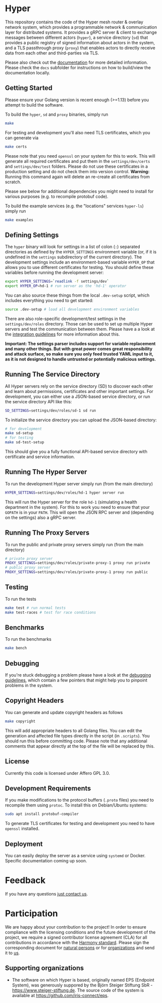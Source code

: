 # Hyper

This repository contains the code of the Hyper mesh router & overlay network system, which provides a programmable network & communication layer for distributed systems. It provides a gRPC server & client to exchange messages between different actors (`hyper`), a service directory (`sd`) that provides a public registry of signed information about actors in the system, and a TLS passthrough proxy (`proxy`) that enables actors to directly receive data from each other and third-parties via TLS.

Please also check out the [documentation](https://kiprotect.github.io/hyper/docs/) for more detailed information. Please check the `docs` subfolder for instructions on how to build/view the documentation locally.

## Getting Started

Please ensure your Golang version is recent enough (>=1.13) before you attempt to build the software. 

To build the `hyper`, `sd` and `proxy` binaries, simply run

```bash
make
```

For testing and development you'll also need TLS certificates, which you can generate via

```bash
make certs
```

Please note that you need `openssl` on your system for this to work. This will generate all required certificates and put them in the `settings/dev/certs` and `settings/dev/test` folders. Please do not use these certificates in a production setting and do not check them into version control. **Warning:** Running  this command again will delete an re-create all certificates from scratch.

Please see below for additional dependencies you might need to install for various purposes (e.g. to recompile protobuf code).

To build the example services (e.g. the "locations" services `hyper-ls`) simply run

```bash
make examples
```

## Defining Settings

The `hyper` binary will look for settings in a list of colon (`:`) separated directories as defined by the `HYPER_SETTINGS` environment variable (or, if it is undefined in the `settings` subdirectory of the current directory). The development settings include an environment-based variable `HYPER_OP` that allows you to use different certificates for testing. You should define these variables before running the development server:

```bash
export HYPER_SETTINGS=`readlink -f settings/dev`
export HYPER_OP=hd-1 # run server as the 'hd-1' operator
```

You can also source these things from the local `.dev-setup` script, which includes everything you need to get started:

```bash
source .dev-setup # load all development environment variables
```

There are also role-specific development/test settings in the `settings/dev/roles` directory. Those can be used to set up multiple Hyper servers and test the communication between them. Please have a a look at the [integration guidelines](docs/integration.md) for more information about this.

**Important: The settings parser includes support for variable replacement and many other things. But with great power comes great responsibility and attack surface, so make sure you only feed trusted YAML input to it, as it is not designed to handle untrusted or potentially malicious settings.**

## Running The Service Directory

All Hyper servers rely on the service directory (SD) to discover each other and learn about permissions, certificates and other important settings. For development, you can either use a JSON-based service directory, or run the service directory API like this:

```bash
SD_SETTINGS=settings/dev/roles/sd-1 sd run
```

To initialize the service directory you can upload the JSON-based directory:

```bash
# for development
make sd-setup
# for testing
make sd-test-setup
```

This should give you a fully functional API-based service directory with certificate and service information.

## Running The Hyper Server

To run the development Hyper server simply run (from the main directory)

```bash
HYPER_SETTINGS=settings/dev/roles/hd-1 hyper server run
```

This will run the Hyper server for the role `hd-1` (simulating a health department in the system). For this to work you need to ensure that your `GOPATH` is in your `PATH`. This will open the JSON RPC server and (depending on the settings) also a gRPC server.

## Running The Proxy Servers

To run the public and private proxy servers simply run (from the main directory)

```bash
# private proxy server
PROXY_SETTINGS=settings/dev/roles/private-proxy-1 proxy run private
# public proxy server
PROXY_SETTINGS=settings/dev/roles/private-proxy-1 proxy run public
```

## Testing

To run the tests

```bash
make test # run normal tests
make test-races # test for race conditions
```

## Benchmarks

To run the benchmarks

```bash
make bench
```

## Debugging

If you're stuck debugging a problem please have a look at the [debugging guidelines](docs/debugging.md), which contain a few pointers that might help you to pinpoint problems in the system.

## Copyright Headers

You can generate and update copyright headers as follows

```bash
make copyright
```

This will add appropriate headers to all Golang files. You can edit the generation and affected file types directly in the script (in `.scripts`). You should run this before committing code. Please note that any additional comments that appear directly at the top of the file will be replaced by this.

## License

Currently this code is licensed under Affero GPL 3.0.

## Development Requirements

If you make modifications to the protocol buffers (`.proto` files) you need to recompile them using `protoc`. To install this on Debian/Ubuntu systems:

```bash
sudo apt install protobuf-compiler
```

To generate TLS certificates for testing and development you need to have `openssl` installed.

## Deployment

You can easily deploy the server as a service using `systemd` or Docker. Specific documentation coming up soon.

# Feedback

If you have any questions [just contact us](mailto:hyper@kiprotect.com).

# Participation

We are happy about your contribution to the project! In order to ensure compliance with the licensing conditions and the future development of the project, we require a signed contributor license agreement (CLA) for all contributions in accordance with the [Harmony standard](http://selector.harmonyagreements.org). Please sign the corresponding document for [natural persons](.clas/hyper-individual.pdf) or for [organizations](.clas/hyper-entity.pdf) and send it to [us](mailto:hyper@kiprotect.com).

## Supporting organizations

- The software on which Hyper is based, originally named EPS (Endpoint System), was generously suppored by the Björn Steiger Stiftung SbR - https://www.steiger-stiftung.de. The source code of the system is available at https://github.com/iris-connect/eps.

